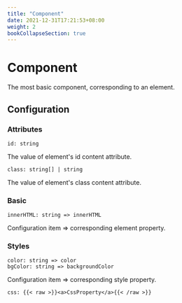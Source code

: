 ```yaml
---
title: "Component"
date: 2021-12-31T17:21:53+08:00
weight: 2
bookCollapseSection: true
---
```


# Component

The most basic component, corresponding to an element.

## Configuration

### Attributes

```
id: string
```

The value of element's id content attribute.

```
class: string[] | string
```

The value of element's class content attribute.

### Basic

```
innerHTML: string => innerHTML
```

Configuration item => corresponding element property.

### Styles

```
color: string => color
bgColor: string => backgroundColor
```

Configuration item => corresponding style property.

```
css: {{< raw >}}<a>CssProperty</a>{{< /raw >}}
```


